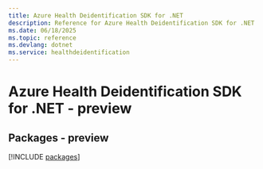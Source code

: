 ```yaml
---
title: Azure Health Deidentification SDK for .NET
description: Reference for Azure Health Deidentification SDK for .NET
ms.date: 06/18/2025
ms.topic: reference
ms.devlang: dotnet
ms.service: healthdeidentification
---
```

# Azure Health Deidentification SDK for .NET - preview
## Packages - preview
[!INCLUDE [packages](health-deidentification-index.md)]